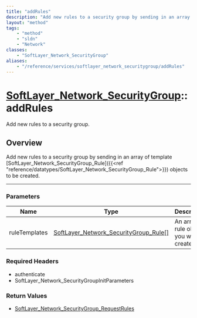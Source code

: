 ```yaml
---
title: "addRules"
description: "Add new rules to a security group by sending in an array of template [SoftLayer_Network_SecurityGroup_Rule]({{<ref 'refe... "
layout: "method"
tags:
    - "method"
    - "sldn"
    - "Network"
classes:
    - "SoftLayer_Network_SecurityGroup"
aliases:
    - "/reference/services/softlayer_network_securitygroup/addRules"
---
```

# [SoftLayer_Network_SecurityGroup](/reference/services/SoftLayer_Network_SecurityGroup)::addRules


Add new rules to a security group.


## Overview 
Add new rules to a security group by sending in an array of template [SoftLayer_Network_SecurityGroup_Rule]({{<ref "reference/datatypes/SoftLayer_Network_SecurityGroup_Rule">}}) objects to be created. 

-----

### Parameters 
|Name | Type | Description |
| --- | --- | --- |
|ruleTemplates| <a href='/reference/datatypes/SoftLayer_Network_SecurityGroup_Rule'>SoftLayer_Network_SecurityGroup_Rule[] </a>| An array of rule objects you want to create|


### Required Headers
* authenticate
* SoftLayer_Network_SecurityGroupInitParameters


### Return Values
* <a href='/reference/datatypes/SoftLayer_Network_SecurityGroup_RequestRules'>SoftLayer_Network_SecurityGroup_RequestRules </a>




